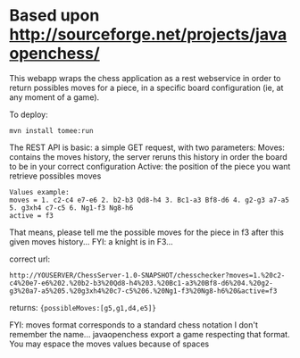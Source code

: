 # Based upon http://sourceforge.net/projects/javaopenchess/

This webapp wraps the chess application as a rest webservice in order to return  possibles moves for a piece, in a specific board configuration (ie, at any moment of a game).

To deploy: 

```mvn install tomee:run```

The REST API is basic: a simple GET request, with two parameters:
Moves: contains the moves history, the server reruns this history in order the board to be in your correct configuration
Active: the position of the piece you want retrieve possibles moves 

```http://YOUSERVER/ChessServer-1.0-SNAPSHOT/chesschecker?moves=XXXXXXXctive=YY
Values example: 
moves = 1. c2-c4 e7-e6 2. b2-b3 Qd8-h4 3. Bc1-a3 Bf8-d6 4. g2-g3 a7-a5 5. g3xh4 c7-c5 6. Ng1-f3 Ng8-h6
active = f3
```

That means, please tell me the possible moves for the piece in f3 after this given moves history... FYI: a knight is in F3...

correct url:

```http://YOUSERVER/ChessServer-1.0-SNAPSHOT/chesschecker?moves=1.%20c2-c4%20e7-e6%202.%20b2-b3%20Qd8-h4%203.%20Bc1-a3%20Bf8-d6%204.%20g2-g3%20a7-a5%205.%20g3xh4%20c7-c5%206.%20Ng1-f3%20Ng8-h6%20&active=f3 ```

returns: ```{possibleMoves:[g5,g1,d4,e5]}```


FYI: moves format corresponds to a standard chess notation I don't remember the name... javaopenchess export a game respecting that format. You may espace the moves values because of spaces

